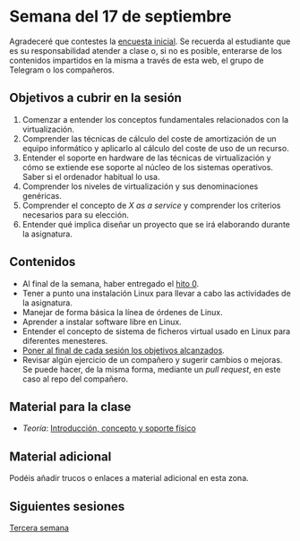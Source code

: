 # Semana del 17 de septiembre

Agradeceré que contestes la
[encuesta inicial](https://docs.google.com/forms/d/e/1FAIpQLSf-Vga9rqveO0vybzZGgh4cY7qOYvjfvSbZYyH_H9w893AgXg/viewform). Se
recuerda al estudiante que es su responsabilidad atender a clase o, si
no es posible,
enterarse de los contenidos impartidos en la misma a través de esta web, el grupo de Telegram o los compañeros.


## Objetivos a cubrir en la sesión

1. Comenzar a entender los conceptos fundamentales relacionados con la virtualización.
2. Comprender las técnicas de cálculo del coste de amortización de un
equipo informático y aplicarlo al cálculo del coste de uso de un
recurso.
2. Entender el soporte en hardware de las técnicas de virtualización y cómo se extiende ese soporte al núcleo de los sistemas operativos. Saber si el ordenador habitual lo usa.
4. Comprender los niveles de virtualización y sus denominaciones genéricas.
5. Comprender el concepto de *X as a service* y comprender los
   criterios necesarios para su elección.
6. Entender qué implica diseñar un proyecto que se irá elaborando
   durante la asignatura.

## Contenidos

* Al final de la semana, haber entregado el [hito 0](http://jj.github.io/IV/documentos/proyecto/0.Repositorio). 
* Tener a punto una instalación Linux para llevar a cabo las
actividades de la asignatura.
* Manejar de forma básica la línea de órdenes de Linux.
* Aprender a instalar software libre en Linux.
* Entender el concepto de sistema de ficheros virtual usado en Linux para diferentes menesteres.
* [Poner al final de cada sesión los objetivos alcanzados](Cumpliendo_Objetivos.md).
* Revisar algún ejercicio de un compañero y sugerir cambios o mejoras. Se puede hacer, de la misma forma, mediante un *pull request*, en este caso al repo del compañero.

## Material para la clase

* *Teoría*: [Introducción, concepto y soporte físico](http://jj.github.io/IV/documentos/temas/Intro_concepto_y_soporte_fisico#introduccin)

## Material adicional

Podéis añadir trucos o enlaces a material adicional en esta zona.

## Siguientes sesiones

[Tercera semana](semana-03.md)
